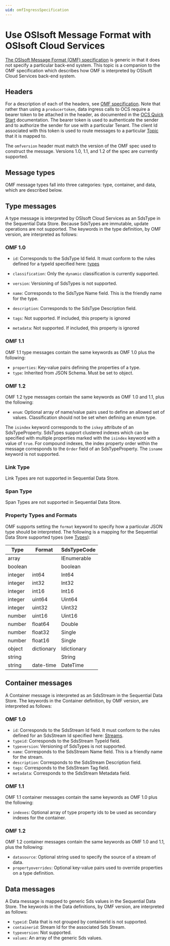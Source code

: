 ```yaml
---	
uid: omfIngressSpecification
---
```



# Use OSIsoft Message Format with OSIsoft Cloud Services

[The OSIsoft Message Format (OMF) specification](http://omf-docs.osisoft.com) is generic in that it does
not specify a particular back-end system. This topic is a companion to the OMF specification which describes how
OMF is interpreted by OSIsoft Cloud Services back-end system. 

## Headers
For a description of each of the headers, see [OMF specification](http://omf-docs.osisoft.com). Note that rather than using a ``producertoken``, data ingress calls to OCS require a bearer token to be attached in the header, as documented in the [OCS Quick Start](xref:sdsQuickStart) documentation. The bearer token is used to authenticate 
the sender and to authorize the sender for use with a particular Tenant. The client Id associated with this token is used to route messages to a particular [Topic](xref:omfIngressTopics) that it is mapped to.

The ``omfversion`` header must match the version of the OMF spec used to construct the message.
Versions 1.0, 1.1, and 1.2 of the spec are currently supported. 

## Message types
OMF message types fall into three categories: type, container, and data, which are described below. 

## Type messages
  A type message is interpreted by OSIsoft Cloud Services as an SdsType in the Sequential Data Store. 
  Because SdsTypes are immutable, update operations are not supported. The keywords in the 
  type definition, by OMF version, are interpreted as follows:

### OMF 1.0

  + ``id``: Corresponds to the SdsType Id field. It must conform to the rules defined for a 
    typeId specified here: [types](xref:sdsTypes)

  + ``classification``: Only the ``dynamic`` classification is currently supported.
  + ``version``: Versioning of SdsTypes is not supported.
  + ``name``: Corresponds to the SdsType Name field. This is the friendly name for the type.
  + ``description``: Corresponds to the SdsType Description field. 
  + ``tags``: Not supported. If included, this property is ignored
  + ``metadata``: Not supported. If included, this property is ignored

### OMF 1.1

  OMF 1.1 type messages contain the same keywords as OMF 1.0 plus the following:

  + ``properties``: Key-value pairs defining the properties of a type.
  + ``type``: Inherited from JSON Schema. Must be set to object. 

### OMF 1.2

  OMF 1.2 type messages contain the same keywords as OMF 1.0 and 1.1, plus the following:

  + ``enum``: Optional array of name/value pairs used to define an allowed set of values. Classification should not be set when defining an enum type.

  
  The ``isindex`` keyword corresponds to the ``iskey`` attribute of an SdsTypeProperty. 
  SdsTypes support clustered indexes which can be specified with multiple properties marked 
  with the ``isindex`` keyword with a value of ``true``. For compound indexes, the 
  index property order within the message corresponds to the ``Order`` field of 
  an SdsTypeProperty. The ``isname`` keyword is not supported.

### Link Type
  Link Types are not supported in Sequential Data Store.

### Span Type
  Span Types are not supported in Sequential Data Store.

### Property Types and Formats
  OMF supports setting the ``format`` keyword to specify how a particular JSON type should 
  be interpreted. The following is a mapping for the Sequential Data Store supported 
  types (see [Types](xref:sdsTypes)):


Type     | Format   | SdsTypeCode
-------- | -------- | -----------
array		 |          | IEnumerable
boolean  |          | boolean
integer	 | int64    | Int64
integer  | int32    | Int32
integer  | int16    | Int16
integer  | uint64   | Uint64
integer  | uint32   | Uint32
number   | uint16   | Uint16
number   | float64  | Double
number   | float32  | Single
number   | float16  | Single
object   | dictionary | Idictionary
string   |          | String
string   | date-time | DateTime

## Container messages
A Container message is interpreted as an SdsStream in the Sequential Data Store. The keywords 
in the Container definition, by OMF version, are interpreted as follows:

### OMF 1.0

* ``id``: Corresponds to the SdsStream Id field. It must conform to the rules defined for
    an SdsStream Id specified here: [Streams](xref:sdsStreams#streams).
* ``typeid``: Corresponds to the SdsStream TypeId field.
* ``typeversion``: Versioning of SdsTypes is not supported.
* ``name``: Corresponds to the SdsStream Name field. This is a friendly name for the stream.
* ``description``: Corresponds to the SdsStream Description field.
* ``tags``: Corresponds to the SdsStream Tag field. 
* ``metadata``: Corresponds to the SdsStream Metadata field.        

### OMF 1.1

 OMF 1.1 container messages contain the same keywords as OMF 1.0 plus the following:

* ``indexes``: Optional array of type property ids to be used as secondary indexes for the container.

### OMF 1.2

 OMF 1.2 container messages contain the same keywords as OMF 1.0 and 1.1, plus the following:

* ``datasource``: Optional string used to specify the source of a stream of data.
* ``propertyoverrides``: Optional key-value pairs used to override properties on a type definition.

## Data messages
A Data message is mapped to generic Sds values in the Sequential Data Store. The keywords in the 
Data definitions, by OMF version, are interpreted as follows:

* ``typeid``: Data that is not grouped by containerId is not supported.
* ``containerid``: Stream Id for the associated Sds Stream.
* ``typeversion``: Not supported.
* ``values``: An array of the generic Sds values.
